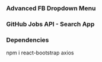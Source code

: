 ### Advanced FB Dropdown Menu

### GitHub Jobs API - Search App

### Dependencies

npm i react-bootstrap axios
